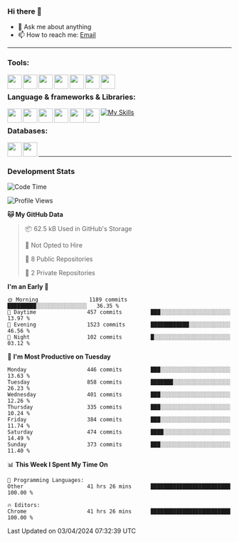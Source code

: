 ### Hi there 👋

- 💬 Ask me about anything
- 📫 How to reach me: [Email]

---

### Tools:
<img align='left' height="32" width="32" src="https://cdn.jsdelivr.net/npm/simple-icons@4.8.0/icons/phpstorm.svg" />
<img align='left' height="32" width="32" src="https://cdn.jsdelivr.net/npm/simple-icons@4.8.0/icons/webstorm.svg" />
<img align='left' height="32" width="32" src="https://cdn.jsdelivr.net/npm/simple-icons@4.8.0/icons/visualstudiocode.svg" />
<img align='left' height="32" width="32" src="https://cdn.jsdelivr.net/npm/simple-icons@4.8.0/icons/sublimetext.svg" />
<img align='left' height="32" width="32" src="https://cdn.jsdelivr.net/npm/simple-icons@4.8.0/icons/laragon.svg" />
<img align='left' height="32" width="32" src="https://cdn.jsdelivr.net/npm/simple-icons@4.8.0/icons/docker.svg" />
<img align='left' height="32" width="32" src="https://cdn.jsdelivr.net/npm/simple-icons@4.8.0/icons/amazonaws.svg" />
<br>

### Language & frameworks & Libraries:
[![My Skills](https://skillicons.dev/icons?i=java,spring,nodejs,typescript,laravel&theme=dark)](https://skillicons.dev)
<img align='left' height="32" width="32" src="https://cdn.jsdelivr.net/npm/simple-icons@4.8.0/icons/laravel.svg" />
<img align='left' height="32" width="32" src="https://cdn.jsdelivr.net/npm/simple-icons@4.8.0/icons/vue-dot-js.svg" />
<img align='left' height="32" width="32" src="https://cdn.jsdelivr.net/npm/simple-icons@4.8.0/icons/node-dot-js.svg" />
<img align='left' height="32" width="32" src="https://cdn.jsdelivr.net/npm/simple-icons@4.8.0/icons/jquery.svg" />
<img align='left' height="32" width="32" src="https://cdn.jsdelivr.net/npm/simple-icons@4.8.0/icons/sass.svg" />
<img align='left' height="32" width="32" src="https://cdn.jsdelivr.net/npm/simple-icons@4.8.0/icons/tailwindcss.svg" />
<br>

### Databases:
<img align='left' height="32" width="32" src="https://cdn.jsdelivr.net/npm/simple-icons@4.8.0/icons/mysql.svg" />
<img align='left' height="32" width="32" src="https://cdn.jsdelivr.net/npm/simple-icons@4.8.0/icons/microsoftsqlserver.svg" />
<br>

---
### Development Stats
<!--START_SECTION:waka-->
![Code Time](http://img.shields.io/badge/Code%20Time-4%2C271%20hrs%2052%20mins-blue)

![Profile Views](http://img.shields.io/badge/Profile%20Views-0-blue)

**🐱 My GitHub Data** 

> 📦 62.5 kB Used in GitHub's Storage 
 > 
> 🚫 Not Opted to Hire
 > 
> 📜 8 Public Repositories 
 > 
> 🔑 2 Private Repositories 
 > 
**I'm an Early 🐤** 

```text
🌞 Morning                1189 commits        █████████░░░░░░░░░░░░░░░░   36.35 % 
🌆 Daytime                457 commits         ███░░░░░░░░░░░░░░░░░░░░░░   13.97 % 
🌃 Evening                1523 commits        ████████████░░░░░░░░░░░░░   46.56 % 
🌙 Night                  102 commits         █░░░░░░░░░░░░░░░░░░░░░░░░   03.12 % 
```
📅 **I'm Most Productive on Tuesday** 

```text
Monday                   446 commits         ███░░░░░░░░░░░░░░░░░░░░░░   13.63 % 
Tuesday                  858 commits         ███████░░░░░░░░░░░░░░░░░░   26.23 % 
Wednesday                401 commits         ███░░░░░░░░░░░░░░░░░░░░░░   12.26 % 
Thursday                 335 commits         ███░░░░░░░░░░░░░░░░░░░░░░   10.24 % 
Friday                   384 commits         ███░░░░░░░░░░░░░░░░░░░░░░   11.74 % 
Saturday                 474 commits         ████░░░░░░░░░░░░░░░░░░░░░   14.49 % 
Sunday                   373 commits         ███░░░░░░░░░░░░░░░░░░░░░░   11.40 % 
```


📊 **This Week I Spent My Time On** 

```text
💬 Programming Languages: 
Other                    41 hrs 26 mins      █████████████████████████   100.00 % 

🔥 Editors: 
Chrome                   41 hrs 26 mins      █████████████████████████   100.00 % 
```


 Last Updated on 03/04/2024 07:32:39 UTC
<!--END_SECTION:waka-->

[huyviet]: https://huynguyenviet.vn/
[EMAIl]: https://mail.google.com/mail/u/0/?fs=1&tf=cm&source=mailto&to=huynguyenviet0110@gmail.com
